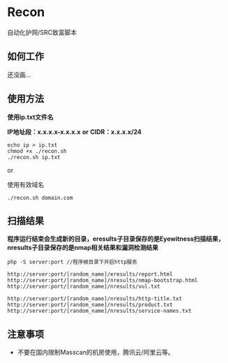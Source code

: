 # Recon

自动化护网/SRC致富脚本

## 如何工作

还没画...

## 使用方法

**使用ip.txt文件名**

**IP地址段：x.x.x.x-x.x.x.x**
**or**
**CIDR：x.x.x.x/24**

```
echo ip > ip.txt
chmod +x ./recon.sh
./recon.sh ip.txt
```

or

使用有效域名
```
./recon.sh domain.com
```

## 扫描结果

**程序运行结束会生成新的目录，eresults子目录保存的是Eyewitness扫描结果，nresults子目录保存的是nmap相关结果和漏洞检测结果**
```
php -S server:port //程序根目录下开启http服务
```
```
http://server:port/[random_name]/eresults/report.html
http://server:port/[random_name]/nresults/nmap-bootstrap.html
http://server:port/[random_name]/nresults/vul.txt

http://server:port/[random_name]/nresults/http-title.txt
http://server:port/[random_name]/nresults/product.txt
http://server:port/[random_name]/nresults/service-names.txt
```

## 注意事项
- 不要在国内限制Masscan的机房使用，腾讯云/阿里云等。
